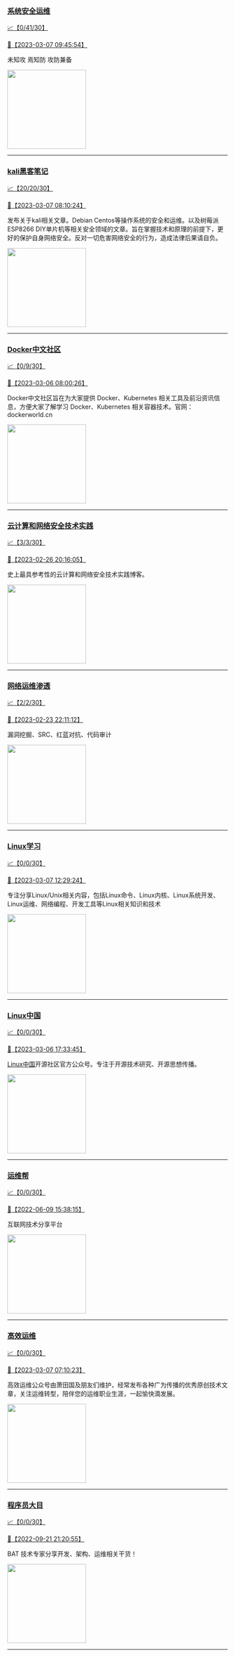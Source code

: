 
### [系统安全运维](http://wechat.doonsec.com/wechat_echarts/?biz=Mzk0NjE0NDc5OQ==)

[:chart_with_upwards_trend:【0/41/30】](http://wechat.doonsec.com/wechat_echarts/?biz=Mzk0NjE0NDc5OQ==)

[:camera_flash:【2023-03-07 09:45:54】](https://mp.weixin.qq.com/s?__biz=Mzk0NjE0NDc5OQ==&mid=2247518492&idx=1&sn=aa576cfc9ace8d4cb7ed686b81a9a9e9&chksm=c3085a6cf47fd37a20841e8c914d0aa41f8c4bb218a3841633a3663e15249bee15090c6593db&scene=27#wechat_redirect)

未知攻 焉知防 攻防兼备

<img align="top" width="180" src="http://open.weixin.qq.com/qr/code?username=gh_2c298b630170" alt="" />

---


### [kali黑客笔记](http://wechat.doonsec.com/wechat_echarts/?biz=MzkxMzIwNTY1OA==)

[:chart_with_upwards_trend:【20/20/30】](http://wechat.doonsec.com/wechat_echarts/?biz=MzkxMzIwNTY1OA==)

[:camera_flash:【2023-03-07 08:10:24】](https://mp.weixin.qq.com/s?__biz=MzkxMzIwNTY1OA==&mid=2247495028&idx=1&sn=b93b00dda3a0565d9ce48760df1a5eb6&chksm=c1039d81f67414978934513a6c21f363c58e20b3bc945b73b652dadcb4ad9858d05667f173b6&scene=27#wechat_redirect)

发布关于kali相关文章。Debian Centos等操作系统的安全和运维。以及树莓派 ESP8266 DIY单片机等相关安全领域的文章。旨在掌握技术和原理的前提下，更好的保护自身网络安全。反对一切危害网络安全的行为，造成法律后果请自负。

<img align="top" width="180" src="http://open.weixin.qq.com/qr/code?username=gh_fbcaf351ddc1" alt="" />

---


### [Docker中文社区](http://wechat.doonsec.com/wechat_echarts/?biz=MzI1NzI5NDM4Mw==)

[:chart_with_upwards_trend:【0/9/30】](http://wechat.doonsec.com/wechat_echarts/?biz=MzI1NzI5NDM4Mw==)

[:camera_flash:【2023-03-06 08:00:26】](https://mp.weixin.qq.com/s?__biz=MzI1NzI5NDM4Mw==&mid=2247494542&idx=1&sn=f1732e4c2416e9961a562e0e192c003a&chksm=ea1b02cedd6c8bd84db5393c29e4bf7848d00b365b15170257c4ae25f83cd82bda583f42fbaa&scene=27#wechat_redirect)

Docker中文社区旨在为大家提供 Docker、Kubernetes 相关工具及前沿资讯信息，方便大家了解学习 Docker、Kubernetes 相关容器技术。官网：dockerworld.cn

<img align="top" width="180" src="http://open.weixin.qq.com/qr/code?username=gh_8620cb9f61a5" alt="" />

---


### [云计算和网络安全技术实践](http://wechat.doonsec.com/wechat_echarts/?biz=MzA3MjM5MDc2Nw==)

[:chart_with_upwards_trend:【3/3/30】](http://wechat.doonsec.com/wechat_echarts/?biz=MzA3MjM5MDc2Nw==)

[:camera_flash:【2023-02-26 20:16:05】](https://mp.weixin.qq.com/s?__biz=MzA3MjM5MDc2Nw==&mid=2650747471&idx=1&sn=961b1a1286e4858e60e54c2144e533ec&chksm=8714934fb0631a592842efa0a51cd076526771e94c5d180ec52e1d70e88da047df54256211df&scene=27#wechat_redirect)

史上最具参考性的云计算和网络安全技术实践博客。

<img align="top" width="180" src="http://open.weixin.qq.com/qr/code?username=gh_34d6b0cb5633" alt="" />

---


### [网络运维渗透](http://wechat.doonsec.com/wechat_echarts/?biz=MzA3MjMxODUwNg==)

[:chart_with_upwards_trend:【2/2/30】](http://wechat.doonsec.com/wechat_echarts/?biz=MzA3MjMxODUwNg==)

[:camera_flash:【2023-02-23 22:11:12】](https://mp.weixin.qq.com/s?__biz=MzA3MjMxODUwNg==&mid=2247485830&idx=1&sn=661573dc7c946dbab048052f9c6c394c&chksm=9f2162c3a856ebd59ac4330f9cd47744613a5a50aa20ea0796937d9f79d8b728f2defc1601fa&scene=27&key=8952ddb152a51cc547d8a8bd6662905ff30517bdefb3331df3603fbe9f432285fd024ad9235ba73f151cf0f3569fa823e1ec56395db2375832929fe841f801cd169a90860d6538d1db5b130f5efe3a516f204c69b9d143f928665da2cbce4f5f8a976cb5017992c3530d2f42ad0bd7665eec818d6c63e028de7bc5153b88c68a&ascene=15&uin=MzgxODQ4MjMz&devicetype=Windows+10+x64&version=6308011a&lang=zh_CN&session_us=gh_c2731fbedaf6&countrycode=GY&exportkey=n_ChQIAhIQiOT%2F%2F55eGPduyWC0N27gpxLvAQIE97dBBAEAAAAAALwWIMBcbdIAAAAOpnltbLcz9gKNyK89dVj07W0YHkgAgeRJKwhGXHY74GcxiZ%2BJCMaSR5NJaQ1Z1h7cwTl44WI0Jzmre%2Fr%2F5IBttjg7tYJWRk8WeUd553hWAH2UbM4CdQscL%2FoFxom10%2BRpRPBmBVIR1OSe5x8khqawvpGJp1G9IP%2BMKyHPLheNyH77v86ssXEBOssq%2FvZWM3L%2FWzbsBRNxjuUmfF6pL79%2BlfDwBO%2BchK6xt6td3oGRuyBI5hTcO6K8qrFgDxsNDWLoe4gRsw1gC%2F%2BLg4aJt%2F3C2BaeTmDhkJdW&acctmode=0&pass_ticket&scene=27#wechat_redirect)

漏洞挖掘、SRC、红蓝对抗、代码审计

<img align="top" width="180" src="http://open.weixin.qq.com/qr/code?username=gh_304f5239b3b0" alt="" />

---


### [Linux学习](http://wechat.doonsec.com/wechat_echarts/?biz=MzI4MDEwNzAzNg==)

[:chart_with_upwards_trend:【0/0/30】](http://wechat.doonsec.com/wechat_echarts/?biz=MzI4MDEwNzAzNg==)

[:camera_flash:【2023-03-07 12:29:24】](https://mp.weixin.qq.com/s?__biz=MzI4MDEwNzAzNg==&mid=2649459948&idx=1&sn=0e2df6d88202138a5a4823c1b00154d4&chksm=f3a2ad9fc4d52489d0d94ad00979b5f8b2d6bb3c3b5e97fef6a19f1e508350c0de2361fd83ee&scene=27#wechat_redirect)

专注分享Linux/Unix相关内容，包括Linux命令、Linux内核、Linux系统开发、Linux运维、网络编程、开发工具等Linux相关知识和技术

<img align="top" width="180" src="http://open.weixin.qq.com/qr/code?username=gh_cb990d3ccd5f" alt="" />

---


### [Linux中国](http://wechat.doonsec.com/wechat_echarts/?biz=MjM5NjQ4MjYwMQ==)

[:chart_with_upwards_trend:【0/0/30】](http://wechat.doonsec.com/wechat_echarts/?biz=MjM5NjQ4MjYwMQ==)

[:camera_flash:【2023-03-06 17:33:45】](https://mp.weixin.qq.com/s?__biz=MjM5NjQ4MjYwMQ==&mid=2664676412&idx=1&sn=f3f71adc8441c583d57891f45ba6530f&chksm=bdcf877a8ab80e6c0fe102626bdb645de5cdef40546d7691ddfc38e57a22dbb02efb625200fe&scene=27#wechat_redirect)

[Linux中国](https://linux.cn/)开源社区官方公众号。专注于开源技术研究、开源思想传播。

<img align="top" width="180" src="http://open.weixin.qq.com/qr/code?username=gh_52ef55f8adfd" alt="" />

---


### [运维帮](http://wechat.doonsec.com/wechat_echarts/?biz=MzA3MzYwNjQ3NA==)

[:chart_with_upwards_trend:【0/0/30】](http://wechat.doonsec.com/wechat_echarts/?biz=MzA3MzYwNjQ3NA==)

[:camera_flash:【2022-06-09 15:38:15】](https://mp.weixin.qq.com/s?__biz=MzA3MzYwNjQ3NA==&mid=2651301005&idx=1&sn=591c720a722d1091269049b822fa468b&chksm=84ff70a8b388f9beca2bbd95f4aa3fe7cb5fcb95b2b822a01b29b2a778b1a50d3ae19a0f9b3b&scene=27&key=3820ae6439ecdd67569d451dccff2df72725e4e22c34cf0a6ddd9a37045228bd9e958856d57127a3f0f2522acca0e50d1b9db03eea86dde0680fbf05e411e63a283bfecaed40196b0ed89737b29cc623c841187edc0bd2d4550f25978018b7b304803ce91e21d90c852d7aba839600f479f9b865321cb8c5435b0cd4edb5a8b0&ascene=15&uin=NTY2NTA4NjQ%3D&devicetype=Windows+Server+2016+x64&version=63060012&lang=zh_CN&session_us=gh_fc624022782d&exportkey=AxkXZwZaGn73CaYoM3ekAIk%3D&acctmode=0&pass_ticket=LY1K1kgm7M57xazR8DnzDx%2BiXiK1JFuyFgS5dcc8bbJqloaGfg67cPFCEdwYtoyz&wx_header=0&fontgear=2&scene=27#wechat_redirect)

互联网技术分享平台

<img align="top" width="180" src="http://open.weixin.qq.com/qr/code?username=gh_445a39329cd8" alt="" />

---


### [高效运维](http://wechat.doonsec.com/wechat_echarts/?biz=MzA4Nzg5Nzc5OA==)

[:chart_with_upwards_trend:【0/0/30】](http://wechat.doonsec.com/wechat_echarts/?biz=MzA4Nzg5Nzc5OA==)

[:camera_flash:【2023-03-07 07:10:23】](https://mp.weixin.qq.com/s?__biz=MzA4Nzg5Nzc5OA==&mid=2651730502&idx=1&sn=3b285e0e42304028d9ad84065b1a20ec&chksm=8bc8f1efbcbf78f988d8a4b062c07243c5369c57e4056b226ee564432d464924c04e3b254861&scene=27#wechat_redirect)

高效运维公众号由萧田国及朋友们维护，经常发布各种广为传播的优秀原创技术文章，关注运维转型，陪伴您的运维职业生涯，一起愉快滴发展。

<img align="top" width="180" src="http://open.weixin.qq.com/qr/code?username=gh_0fdeda7cb50a" alt="" />

---


### [程序员大目](http://wechat.doonsec.com/wechat_echarts/?biz=MzI4ODQ3NjE2OA==)

[:chart_with_upwards_trend:【0/0/30】](http://wechat.doonsec.com/wechat_echarts/?biz=MzI4ODQ3NjE2OA==)

[:camera_flash:【2022-09-21 21:20:55】](https://mp.weixin.qq.com/s?__biz=MzI4ODQ3NjE2OA==&mid=2247500356&idx=1&sn=69754a844e3a51a5427a0efec6aa45bd&chksm=ec3f5f23db48d6353810ef9157baf1fc90adbd884423aba73bd00450e5e6777e6e46dbe30489&scene=27&key=512fb80aa4f22d2a8ac8a7af6059d9b697eaef75ed0476d4690fc363cab93d636f7775d20d20fd3b1cd8bc051e62783ef79a2497a6b927846f0446f0af1324426177ebc087d480f11223e6aa409b2a26ab3d9ac220856bd51003dc89dc5306590dc812175fea69cf84266821b6f428181384d29a2d5a699f58c3d897ce4f980a&ascene=15&uin=MTA3Mzc3OTIzNQ%3D%3D&devicetype=Windows+Server+2016+x64&version=63070517&lang=zh_CN&session_us=gh_5f81484d311e&exportkey=AfaIj87lbeDD6CwHew4i%2FSM%3D&acctmode=0&pass_ticket=nP6spRM8hMyiazMifMuFetRdSji3u6F4iU1PoNglFE6zGbwDRWX%2F4QyvCBMQQBay&wx_header=0&fontgear=2&scene=27#wechat_redirect)

BAT 技术专家分享开发、架构、运维相关干货！

<img align="top" width="180" src="http://open.weixin.qq.com/qr/code?username=gh_e6849e368b5f" alt="" />

---

